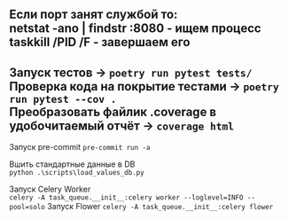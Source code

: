 Если порт занят службой то:  
netstat -ano | findstr :8080 - ищем процесс  
taskkill /PID <PID> /F - завершаем его
---
Запуск тестов -> `poetry run pytest tests/`  
Проверка кода на покрытие тестами -> `poetry run pytest --cov .`  
Преобразовать файлик .coverage в удобочитаемый отчёт -> `coverage html`  
---  
Запуск pre-commit
`pre-commit run -a`

Вшить стандартные данные в DB  
`python .\scripts\load_values_db.py`

Запуск Celery Worker   
`celery -A task_queue.__init__:celery worker --loglevel=INFO --pool=solo`
Запуск Flower
`celery -A task_queue.__init__:celery flower`



